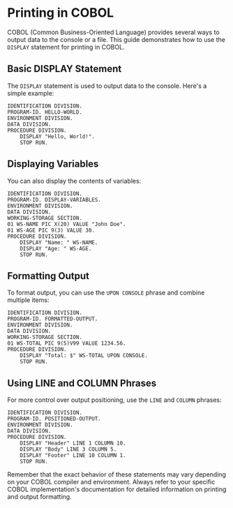 # Printing in COBOL #

COBOL (Common Business-Oriented Language) provides several ways to output data to the console or a file. This guide demonstrates how to use the `DISPLAY` statement for printing in COBOL.

## Basic DISPLAY Statement ##

The `DISPLAY` statement is used to output data to the console. Here's a simple example:

```cobol
IDENTIFICATION DIVISION.
PROGRAM-ID. HELLO-WORLD.
ENVIRONMENT DIVISION.
DATA DIVISION.
PROCEDURE DIVISION.
    DISPLAY "Hello, World!".
    STOP RUN.
```

## Displaying Variables ##

You can also display the contents of variables:

```cobol
IDENTIFICATION DIVISION.
PROGRAM-ID. DISPLAY-VARIABLES.
ENVIRONMENT DIVISION.
DATA DIVISION.
WORKING-STORAGE SECTION.
01 WS-NAME PIC X(20) VALUE "John Doe".
01 WS-AGE PIC 9(3) VALUE 30.
PROCEDURE DIVISION.
    DISPLAY "Name: " WS-NAME.
    DISPLAY "Age: " WS-AGE.
    STOP RUN.
```

## Formatting Output ##

To format output, you can use the `UPON CONSOLE` phrase and combine multiple items:

```cobol
IDENTIFICATION DIVISION.
PROGRAM-ID. FORMATTED-OUTPUT.
ENVIRONMENT DIVISION.
DATA DIVISION.
WORKING-STORAGE SECTION.
01 WS-TOTAL PIC 9(5)V99 VALUE 1234.56.
PROCEDURE DIVISION.
    DISPLAY "Total: $" WS-TOTAL UPON CONSOLE.
    STOP RUN.
```

## Using LINE and COLUMN Phrases ##

For more control over output positioning, use the `LINE` and `COLUMN` phrases:

```cobol
IDENTIFICATION DIVISION.
PROGRAM-ID. POSITIONED-OUTPUT.
ENVIRONMENT DIVISION.
DATA DIVISION.
PROCEDURE DIVISION.
    DISPLAY "Header" LINE 1 COLUMN 10.
    DISPLAY "Body" LINE 3 COLUMN 5.
    DISPLAY "Footer" LINE 10 COLUMN 1.
    STOP RUN.
```

Remember that the exact behavior of these statements may vary depending on your COBOL compiler and environment. Always refer to your specific COBOL implementation's documentation for detailed information on printing and output formatting.
